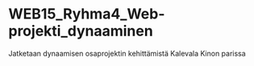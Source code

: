 # WEB15_Ryhma4_Web-projekti_dynaaminen
Jatketaan dynaamisen osaprojektin kehittämistä Kalevala Kinon parissa
